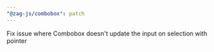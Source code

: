 ```yaml
---
"@zag-js/combobox": patch
---
```


Fix issue where Combobox doesn't update the input on selection with pointer
